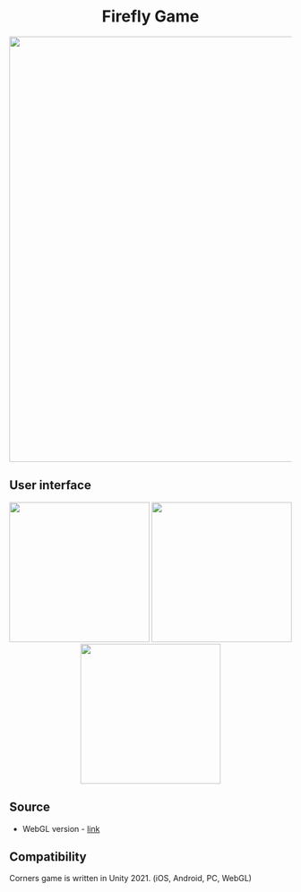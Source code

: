 <h1 align="center">Firefly Game</h1>

<p align="center">
  <img src=".github/images/gameplay.gif" width="760">
</p>

## User interface
<p align="center">
  <img src=".github/images/1.png" width="250">
  <img src=".github/images/2.png" width="250">
  <img src=".github/images/3.png" width="250">
</p>

## Source
* WebGL version - [link](https://psvantares.github.io/firefly-game-webgl/)

## Compatibility
Corners game is written in Unity 2021. (iOS, Android, PC, WebGL)